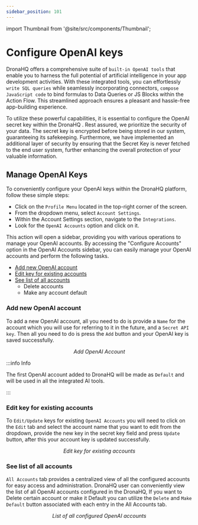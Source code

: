 ```yaml
---
sidebar_position: 101
---
```


import Thumbnail from '@site/src/components/Thumbnail';

# Configure OpenAI keys

DronaHQ offers a comprehensive suite of `built-in OpenAI tools` that enable you to harness the full potential of
artificial intelligence in your app development activities. With these integrated tools, you can effortlessly
`write SQL queries` while seamlessly incorporating connectors, `compose JavaScript code` to bind formulas to Data
Queries or JS Blocks within the Action Flow. This streamlined approach ensures a pleasant and hassle-free app-building
experience.

To utilize these powerful capabilities, it is essential to configure the OpenAI secret key within the DronaHQ . Rest
assured, we prioritize the security of your data. The secret key is encrypted before being stored in our system,
guaranteeing its safekeeping. Furthermore, we have implemented an additional layer of security by ensuring that the
Secret Key is never fetched to the end user system, further enhancing the overall protection of your valuable
information.

## Manage OpenAI Keys

To conveniently configure your OpenAI keys within the DronaHQ platform, follow these simple steps:

- Click on the `Profile Menu` located in the top-right corner of the screen.
- From the dropdown menu, select `Account Settings`.
- Within the Account Settings section, navigate to the `Integrations`.
- Look for the `OpenAI Accounts` option and click on it.

This action will open a sidebar, providing you with various operations to manage your OpenAI accounts. By accessing the
"Configure Accounts" option in the OpenAI Accounts sidebar, you can easily manage your OpenAI accounts and perform the
following tasks.

- [Add new OpenAI account](./ai-configure-openai-keys.md/#add-new-openai-account)
- [Edit key for existing accounts](./ai-configure-openai-keys.md/#edit-key-for-existing-accounts)
- [See list of all accounts](./ai-configure-openai-keys.md/#see-list-of-all-accounts)
  - Delete accounts
  - Make any account default

### Add new OpenAI account

To add a new OpenAI account, all you need to do is provide a `Name` for the account which you will use for referring to
it in the future, and a `Secret API key`. Then all you need to do is press the `Add` button and your OpenAI key is saved
successfully.

<figure>
  <Thumbnail src="/img/dronahq-ai/configure-openai-keys/add-openai-account.png" alt="Add OpenAI Account" width='100%'/>
  <figcaption align = "center"><i>Add OpenAI Account</i></figcaption>
</figure>

:::info Info

The first OpenAI account added to DronaHQ will be made as `Default` and will be used in all the integrated AI tools.

:::

### Edit key for existing accounts

To `Edit/Update` keys for existing `OpenAI Accounts` you will need to click on the `Edit` tab and select the account
name that you want to edit from the dropdown, provide the new key in the secret key field and press `Update` button,
after this your account key is updated successfully.

<figure>
  <Thumbnail src="/img/dronahq-ai/configure-openai-keys/edit-key-for-existing-accounts.png" alt="Edit key for existing accounts" width='100%'/>
  <figcaption align = "center"><i>Edit key for existing accounts</i></figcaption>
</figure>

### See list of all accounts

`All Accounts` tab provides a centralized view of all the configured accounts for easy access and administration.
DronaHQ user can conveniently view the list of all OpenAI accounts configured in the DronaHQ, If you want to Delete
certain account or make it Default you can utilize the `Delete` and `Make Default` button associated with each entry in
the All Accounts tab.

<figure>
  <Thumbnail src="/img/dronahq-ai/configure-openai-keys/list-all-accounts.png" alt="All configured OpenAI accounts list" width='100%'/>
  <figcaption align = "center"><i>List of all configured OpenAI accounts</i></figcaption>
</figure>
